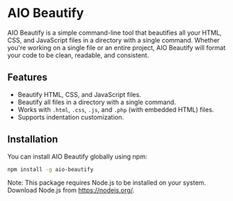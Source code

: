 # AIO Beautify

AIO Beautify is a simple command-line tool that beautifies all your HTML, CSS, and JavaScript files in a directory with a single command. Whether you're working on a single file or an entire project, AIO Beautify will format your code to be clean, readable, and consistent.

## Features

- Beautify HTML, CSS, and JavaScript files.
- Beautify all files in a directory with a single command.
- Works with `.html`, `.css`, `.js`, and `.php` (with embedded HTML) files.
- Supports indentation customization.

## Installation

You can install AIO Beautify globally using npm:

```bash
npm install -g aio-beautify
```
Note: This package requires Node.js to be installed on your system.
Download Node.js from https://nodejs.org/.